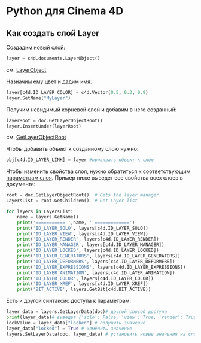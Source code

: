 # Python для Cinema 4D
## Как создать слой Layer

Создадим новый слой:
```Python
layer = c4d.documents.LayerObject() 
```
см. [LayerObject][1]

Назначим ему цвет и дадим имя:
```Python
layer[c4d.ID_LAYER_COLOR] = c4d.Vector(0.5, 0.3, 0.9)
layer.SetName("MyLayer") 
```
Получим невидимый корневой слой и добавим в него созданный:
```Python
layerRoot = doc.GetLayerObjectRoot() 
layer.InsertUnder(layerRoot)
```
см. [GetLayerObjectRoot][2]

Чтобы добавить объект к созданному слою нужно:
```Python
obj[c4d.ID_LAYER_LINK] = layer #привязать объект к слою
```

Чтобы изменить свойства слоя, нужно обратиться к соответствующим [параметрам слоя][3]. Пример ниже выведет все свойства всех слоев в документе:
```Python
root = doc.GetLayerObjectRoot()  # Gets the layer manager
LayersList = root.GetChildren()  # Get Layer list

for layers in LayersList:
    name = layers.GetName()
    print('=========== ',name, ' =============')
    print('ID_LAYER_SOLO', layers[c4d.ID_LAYER_SOLO])
    print('ID_LAYER_VIEW', layers[c4d.ID_LAYER_VIEW])
    print('ID_LAYER_RENDER', layers[c4d.ID_LAYER_RENDER])
    print('ID_LAYER_MANAGER', layers[c4d.ID_LAYER_MANAGER])
    print('ID_LAYER_LOCKED', layers[c4d.ID_LAYER_LOCKED])
    print('ID_LAYER_GENERATORS', layers[c4d.ID_LAYER_GENERATORS])
    print('ID_LAYER_DEFORMERS', layers[c4d.ID_LAYER_DEFORMERS])
    print('ID_LAYER_EXPRESSIONS', layers[c4d.ID_LAYER_EXPRESSIONS])
    print('ID_LAYER_ANIMATION', layers[c4d.ID_LAYER_ANIMATION])
    print('ID_LAYER_COLOR', layers[c4d.ID_LAYER_COLOR])
    print('ID_LAYER_XREF', layers[c4d.ID_LAYER_XREF])
    print('BIT_ACTIVE', layers.GetBit(c4d.BIT_ACTIVE))
```
Есть и другой синтаксис доступа к параметрам:
```Python
layer_data = layers.GetLayerData(doc)# другой способ доступа
print(layer_data)# выведет {'solo': False, 'view': True, 'render': True, 'manager': True, 'locked': False, 'generators': True, 'deformers': True, 'expressions': True, 'animation': True, 'color': Vector(0.5, 0.3, 0.9), 'xref': True}
lockValue = layer_data["locked"] # получить значение
layer_data["locked"] = True # изменить значение
layers.SetLayerData(doc, layer_data) # установить новые значения на слой
```




[1]: https://developers.maxon.net/docs/py/23_110/modules/c4d.documents/LayerObject/index.html "LayerObject"
[2]: https://developers.maxon.net/docs/py/23_110/modules/c4d.documents/BaseDocument/index.html?highlight=getlayerobjectroot#BaseDocument.GetLayerObjectRoot "GetLayerObjectRoot"
[3]: https://developers.maxon.net/docs/py/23_110/classic_resource/base_list/olayer.html "Layer"